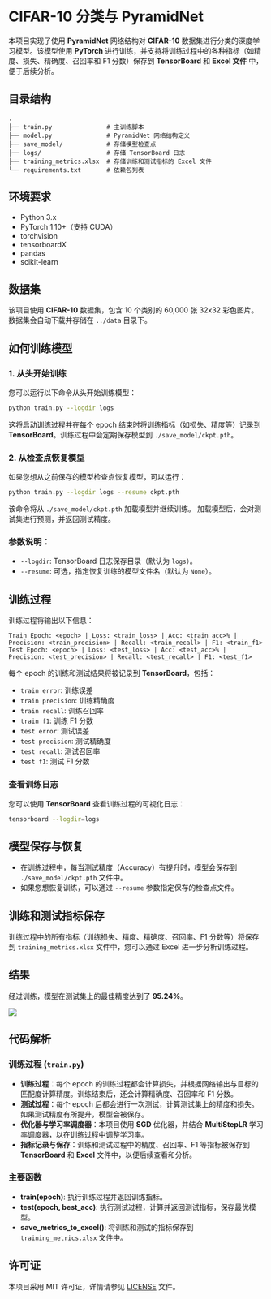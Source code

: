 

# CIFAR-10 分类与 PyramidNet

本项目实现了使用 **PyramidNet** 网络结构对 **CIFAR-10** 数据集进行分类的深度学习模型。该模型使用 **PyTorch** 进行训练，并支持将训练过程中的各种指标（如精度、损失、精确度、召回率和 F1 分数）保存到 **TensorBoard** 和 **Excel 文件** 中，便于后续分析。

## 目录结构

```plaintext
.
├── train.py               # 主训练脚本
├── model.py               # PyramidNet 网络结构定义
├── save_model/            # 存储模型检查点
├── logs/                  # 存储 TensorBoard 日志
├── training_metrics.xlsx  # 存储训练和测试指标的 Excel 文件
└── requirements.txt       # 依赖包列表
```

## 环境要求

- Python 3.x
- PyTorch 1.10+（支持 CUDA）
- torchvision
- tensorboardX
- pandas
- scikit-learn

## 数据集

该项目使用 **CIFAR-10** 数据集，包含 10 个类别的 60,000 张 32x32 彩色图片。数据集会自动下载并存储在 `../data` 目录下。

## 如何训练模型

### 1. 从头开始训练

您可以运行以下命令从头开始训练模型：

```bash
python train.py --logdir logs
```

这将启动训练过程并在每个 epoch 结束时将训练指标（如损失、精度等）记录到 **TensorBoard**。训练过程中会定期保存模型到 `./save_model/ckpt.pth`。

### 2. 从检查点恢复模型

如果您想从之前保存的模型检查点恢复模型，可以运行：

```bash
python train.py --logdir logs --resume ckpt.pth
```

该命令将从 `./save_model/ckpt.pth` 加载模型并继续训练。
加载模型后，会对测试集进行预测，并返回测试精度。

### 参数说明：

- `--logdir`: TensorBoard 日志保存目录（默认为 `logs`）。
- `--resume`: 可选，指定恢复训练的模型文件名（默认为 `None`）。

## 训练过程

训练过程将输出以下信息：

```plaintext
Train Epoch: <epoch> | Loss: <train_loss> | Acc: <train_acc>% | Precision: <train_precision> | Recall: <train_recall> | F1: <train_f1>
Test Epoch: <epoch> | Loss: <test_loss> | Acc: <test_acc>% | Precision: <test_precision> | Recall: <test_recall> | F1: <test_f1>
```

每个 epoch 的训练和测试结果将被记录到 **TensorBoard**，包括：

- `train error`: 训练误差
- `train precision`: 训练精确度
- `train recall`: 训练召回率
- `train f1`: 训练 F1 分数
- `test error`: 测试误差
- `test precision`: 测试精确度
- `test recall`: 测试召回率
- `test f1`: 测试 F1 分数

### 查看训练日志

您可以使用 **TensorBoard** 查看训练过程的可视化日志：

```bash
tensorboard --logdir=logs
```

## 模型保存与恢复

- 在训练过程中，每当测试精度（Accuracy）有提升时，模型会保存到 `./save_model/ckpt.pth` 文件中。
- 如果您想恢复训练，可以通过 `--resume` 参数指定保存的检查点文件。

## 训练和测试指标保存

训练过程中的所有指标（训练损失、精度、精确度、召回率、F1 分数等）将保存到 `training_metrics.xlsx` 文件中，您可以通过 Excel 进一步分析训练过程。

## 结果

经过训练，模型在测试集上的最佳精度达到了 **95.24%**。

![](D:\Desk\pytorch-cifar10\混淆矩阵.png)

## 代码解析

### 训练过程 (`train.py`)

- **训练过程**：每个 epoch 的训练过程都会计算损失，并根据网络输出与目标的匹配度计算精度。训练结束后，还会计算精确度、召回率和 F1 分数。
- **测试过程**：每个 epoch 后都会进行一次测试，计算测试集上的精度和损失。如果测试精度有所提升，模型会被保存。
- **优化器与学习率调度器**：本项目使用 **SGD** 优化器，并结合 **MultiStepLR** 学习率调度器，以在训练过程中调整学习率。
- **指标记录与保存**：训练和测试过程中的精度、召回率、F1 等指标被保存到 **TensorBoard** 和 **Excel** 文件中，以便后续查看和分析。

### 主要函数

- **train(epoch)**: 执行训练过程并返回训练指标。
- **test(epoch, best_acc)**: 执行测试过程，计算并返回测试指标，保存最优模型。
- **save_metrics_to_excel()**: 将训练和测试的指标保存到 `training_metrics.xlsx` 文件中。

## 许可证

本项目采用 MIT 许可证，详情请参见 [LICENSE](https://chatgpt.com/c/LICENSE) 文件。

